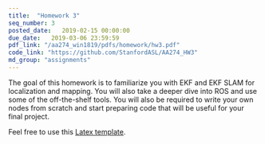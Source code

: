 ```yaml
---
title:  "Homework 3"
seq_number: 3
posted_date:   2019-02-15 00:00:00
due_date:   2019-03-06 23:59:59
pdf_link: "/aa274_win1819/pdfs/homework/hw3.pdf"
code_link: "https://github.com/StanfordASL/AA274_HW3"
md_group: "assignments"
---
```

The goal of this homework is to familiarize you with EKF and EKF SLAM for localization and mapping. You will also take a deeper dive into ROS and use some of the off-the-shelf tools. You will also be required to write your own nodes from scratch and start preparing code that will be useful for your final project.

Feel free to use this [Latex template](/aa274_win1819/pdfs/homework/hw.tex).

